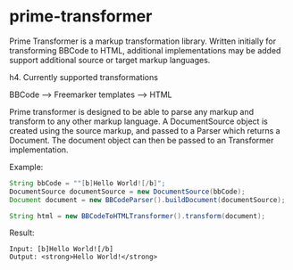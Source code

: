 prime-transformer
=================

Prime Transformer is a markup transformation library. Written initially for transforming BBCode to HTML, additional implementations may be added support additional source or target markup languages.

h4. Currently supported transformations

BBCode --> Freemarker templates
                --> HTML

Prime transformer is designed to be able to parse any markup and transform to any other markup language. A DocumentSource object is created using the source markup, and passed to a Parser which returns a Document. The document object can then be passed to an Transformer implementation.


Example:

```java
String bbCode = ""[b]Hello World![/b]";
DocumentSource documentSource = new DocumentSource(bbCode);
Document document = new BBCodeParser().buildDocument(documentSource);

String html = new BBCodeToHTMLTransformer().transform(document);

```

Result:
```
Input: [b]Hello World![/b]
Output: <strong>Hello World!</strong>
```


